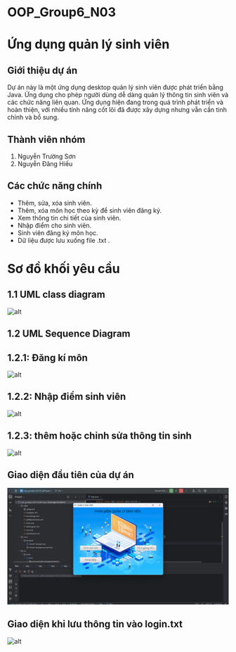 
# OOP_Group6_N03
# Ứng dụng quản lý sinh viên
## Giới thiệu dự án
Dự án này là một ứng dụng desktop quản lý sinh viên được phát triển bằng Java. Ứng dụng cho phép người dùng dễ dàng quản lý thông tin sinh viên và các chức năng liên quan. Ứng dụng hiện đang trong quá trình phát triển và hoàn thiện, với nhiều tính năng cốt lõi đã được xây dựng nhưng vẫn cần tinh chỉnh và bổ sung.
## Thành viên nhóm 
  1. Nguyễn Trường Sơn
  2. Nguyễn Đăng Hiếu
## Các chức năng chính
  - Thêm, sửa, xóa sinh viên.
  - Thêm, xóa môn học theo kỳ để sinh viên đăng ký. 
  - Xem thông tin chi tiết của sinh viên.
  - Nhập điểm cho sinh viên.
  - Sinh viên đăng ký môn học.
  - Dữ liệu được lưu xuống file .txt .

# Sơ đồ khối yêu cầu
## 1.1 UML class diagram

  ![alt](https://github.com/ToiTenSon/oop_group6_n03/blob/FinalProject/src/main/resources/com/example/managerstudent/image/%E1%BA%A2nh%20ch%E1%BB%A5p%20m%C3%A0n%20h%C3%ACnh%202024-09-26%20120319.png)
## 1.2 UML Sequence Diagram
## 1.2.1: Đăng kí môn 

![alt](https://github.com/ToiTenSon/oop_group6_n03/blob/FinalProject/src/main/resources/com/example/managerstudent/image/dang%20ki%20mon.png)
## 1.2.2: Nhập điểm sinh viên

![alt](https://github.com/ToiTenSon/oop_group6_n03/blob/FinalProject/src/main/resources/com/example/managerstudent/image/nhap%20diem.png)
## 1.2.3: thêm hoặc chỉnh sửa thông tin sinh 

![alt](https://github.com/ToiTenSon/oop_group6_n03/blob/FinalProject/src/main/resources/com/example/managerstudent/image/them%20hoac%20sua.png)
## Giao diện đầu tiên của dự án
![alt](https://github.com/ToiTenSon/oop_group6_n03/blob/FinalProject/src/main/resources/com/example/managerstudent/image/giaodienchinh.png)
## Giao diện khi lưu thông tin vào login.txt
![alt](https://github.com/ToiTenSon/oop_group6_n03/blob/FinalProject/src/main/resources/com/example/managerstudent/image/%E1%BA%A2nh%20m%C3%A0n%20h%C3%ACnh%202024-10-04%20l%C3%BAc%20.png)


